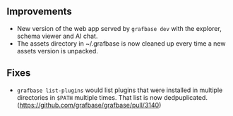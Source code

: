 ## Improvements

- New version of the web app served by `grafbase dev` with the explorer, schema viewer and AI chat.
- The assets directory in ~/.grafbase is now cleaned up every time a new assets version is unpacked.

## Fixes

- `grafbase list-plugins` would list plugins that were installed in multiple directories in `$PATH` multiple times. That list is now dedpuplicated. (https://github.com/grafbase/grafbase/pull/3140)
